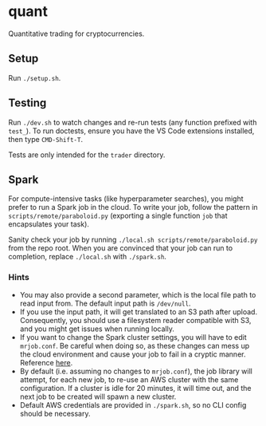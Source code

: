 # quant
Quantitative trading for cryptocurrencies.

## Setup
Run `./setup.sh`.

## Testing
Run `./dev.sh` to watch changes and re-run tests (any function prefixed with `test_`). To run
doctests, ensure you have the VS Code extensions installed, then type `CMD-Shift-T`.

Tests are only intended for the `trader` directory.

## Spark
For compute-intensive tasks (like hyperparameter searches), you might prefer to run a Spark job in
the cloud. To write your job, follow the pattern in `scripts/remote/paraboloid.py` (exporting a
single function `job` that encapsulates your task).

Sanity check your job by running `./local.sh scripts/remote/paraboloid.py` from the repo root. When
you are convinced that your job can run to completion, replace `./local.sh` with `./spark.sh`.

### Hints
- You may also provide a second parameter, which is the local file path to read input from. The
  default input path is `/dev/null`.
- If you use the input path, it will get translated to an S3 path after upload. Consequently, you
  should use a filesystem reader compatible with S3, and you might get issues when running locally.
- If you want to change the Spark cluster settings, you will have to edit `mrjob.conf`. Be careful
  when doing so, as these changes can mess up the cloud environment and cause your job to fail in
  a cryptic manner. Reference [here](https://mrjob.readthedocs.io/en/latest/guides/emr-opts.html).
- By default (i.e. assuming no changes to `mrjob.conf`), the job library will attempt, for each new
  job, to re-use an AWS cluster with the same configuration. If a cluster is idle for 20 minutes, it
  will time out, and the next job to be created will spawn a new cluster.
- Default AWS credentials are provided in `./spark.sh`, so no CLI config should be necessary.
